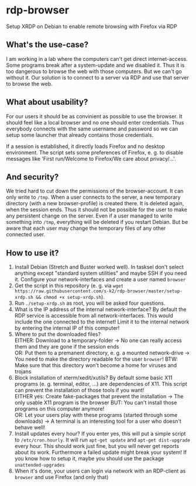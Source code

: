 # rdp-browser

Setup XRDP on Debian to enable remote browsing with Firefox via RDP

## What's the use-case?

I am working in a lab where the computers can't get direct internet-access. Some programs break after a system-update and we disabled it. Thus it is too dangerous to browse the web with those computers. But we can't go without it. Our solution is to connect to a server via RDP and use that server to browse the web.

## What about usability?

For our users it should be as convinient as possible to use the browser. It should feel like a local browser and no one should enter credentials. Thus everybody connects with the same username and password so we can setup some launcher that already contains those credentials. 

If a session is established, it directly loads Firefox and no desktop environment. The script sets some preferences of Firefox, e. g. to disable messages like 'First run/Welcome to Firefox/We care about privacy/...'.

## And security?

We tried hard to cut down the permissions of the browser-account. It can only write to ``/tmp``. When a user connects to the server, a new temporary directory (with a new browser-profile) is created there. It is deleted again, when the session ends. Thus it should not be possible for the user to make any persistent change on the server. Even if a user managed to write something into ``/tmp``, everything will be deleted if you restart Debian. But be aware that each user may change the temporary files of any other connected user.

## How to use it?

1. Install Debian (Stretch and Buster worked well). In tasksel don't select anything except "standard system utilities" and maybe SSH if you need it. Configure your network-interfaces and create a user named ``browser``
2. Get the script in this repository (e. g. via ``wget https://raw.githubusercontent.com/s-k2/rdp-browser/master/setup-xrdp.sh && chmod +x setup-xrdp.sh``).
3. Run ``./setup-xrdp.sh`` as root, you will be asked four questions.
4. What is the IP address of the internal network-interface? By default the RDP service is accessible from all network-interfaces. This would include the one connected to the internet! Limit it to the internal network by entering the internal IP of this computer!
5. Where to put the downloaded files?  
   EITHER: Download to a temporary-folder -> No one can really access them and they are gone if the session ends  
   OR: Put them to a premanent directory, e. g. a mounted network-drive -> You need to make the directory readable for the user ``browser``!  BTW: Make sure that this directory won't become a home for viruses and trojans
6. Block installation of xterm/xedit/xutils? By default some basic X11 programs (e. g. terminal, editor, ...) are dependencies of X11.  This script can prevent the installation of those tools if you want!  
  EITHER yes: Create fake-packages that prevent the installation -> The only usable X11 program is the browser BUT: You can't install those programs on this computer anymore!  
  OR: Let your users play with these programs (started through some downloads) -> A terminal is an interesting tool for a user who doesn't behave well!
7. Install updates every hour? If you enter yes, this will put a simple script to ``/etc/cron.hourly``. It will run ``apt-get update`` and ``apt-get dist-upgrade`` every hour. This should work just fine, but you will never get reports about its work. Furthermore a failed update might break your system! If you know how to setup it, maybe you should use the package ``unattended-upgrades``
7. When it's done, your users can login via network with an RDP-client as ``browser`` and use Firefox (and only that)
